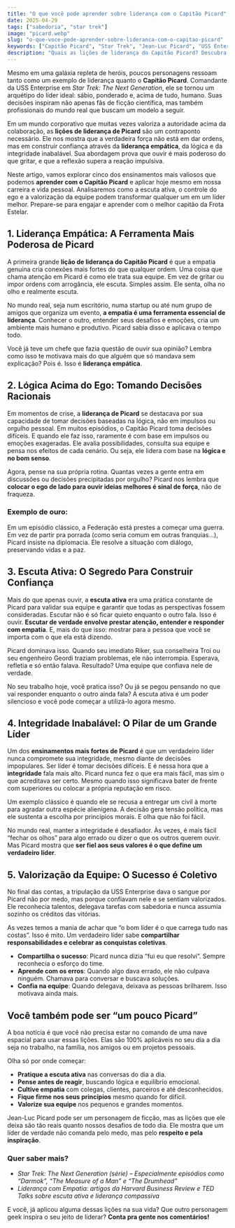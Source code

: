 ```yaml
---
title: "O que você pode aprender sobre liderança com o Capitão Picard"
date: 2025-04-29
tags: ["sabedoria", "star trek"]
image: "picard.webp"
slug: "o-que-voce-pode-aprender-sobre-lideranca-com-o-capitao-picard"
keywords: ["Capitão Picard", "Star Trek", "Jean-Luc Picard", "USS Enterprise"]
description: "Quais as lições de liderança do Capitão Picard? Descubra como a empatia e a lógica de Star Trek podem te fazer um líder melhor!"
---
```


Mesmo em uma galáxia repleta de heróis, poucos personagens ressoam tanto como um exemplo de liderança quanto o **Capitão Picard**. Comandante da USS Enterprise em _Star Trek: The Next Generation_, ele se tornou um arquétipo do líder ideal: sábio, ponderado e, acima de tudo, humano. Suas decisões inspiram não apenas fãs de ficção científica, mas também profissionais do mundo real que buscam um modelo a seguir.

Em um mundo corporativo que muitas vezes valoriza a autoridade acima da colaboração, as **lições de liderança de Picard** são um contraponto necessário. Ele nos mostra que a verdadeira força não está em dar ordens, mas em construir confiança através da **liderança empática**, da lógica e da integridade inabalável. Sua abordagem prova que ouvir é mais poderoso do que gritar, e que a reflexão supera a reação impulsiva.

Neste artigo, vamos explorar cinco dos ensinamentos mais valiosos que podemos **aprender com o Capitão Picard** e aplicar hoje mesmo em nossa carreira e vida pessoal. Analisaremos como a escuta ativa, o controle do ego e a valorização da equipe podem transformar qualquer um em um líder melhor. Prepare-se para engajar e aprender com o melhor capitão da Frota Estelar.

## 1. Liderança Empática: A Ferramenta Mais Poderosa de Picard

A primeira grande **lição de liderança do Capitão Picard** é que a empatia genuína cria conexões mais fortes do que qualquer ordem. Uma coisa que chama atenção em Picard é como ele trata sua equipe. Em vez de gritar ou impor ordens com arrogância, ele escuta. Simples assim. Ele senta, olha no olho e realmente escuta.

No mundo real, seja num escritório, numa startup ou até num grupo de amigos que organiza um evento, **a empatia é uma ferramenta essencial de liderança**. Conhecer o outro, entender seus desafios e emoções, cria um ambiente mais humano e produtivo. Picard sabia disso e aplicava o tempo todo.

Você já teve um chefe que fazia questão de ouvir sua opinião? Lembra como isso te motivava mais do que alguém que só mandava sem explicação? Pois é. Isso é **liderança empática**.

## 2. Lógica Acima do Ego: Tomando Decisões Racionais

Em momentos de crise, a **liderança de Picard** se destacava por sua capacidade de tomar decisões baseadas na lógica, não em impulsos ou orgulho pessoal. Em muitos episódios, o Capitão Picard toma decisões difíceis. E quando ele faz isso, raramente é com base em impulsos ou emoções exageradas. Ele avalia possibilidades, consulta sua equipe e pensa nos efeitos de cada cenário. Ou seja, ele lidera com base na **lógica e no bom senso**.

Agora, pense na sua própria rotina. Quantas vezes a gente entra em discussões ou decisões precipitadas por orgulho? Picard nos lembra que **colocar o ego de lado para ouvir ideias melhores é sinal de força**, não de fraqueza.

### Exemplo de ouro:

Em um episódio clássico, a Federação está prestes a começar uma guerra. Em vez de partir pra porrada (como seria comum em outras franquias...), Picard insiste na diplomacia. Ele resolve a situação com diálogo, preservando vidas e a paz.

## 3. Escuta Ativa: O Segredo Para Construir Confiança

Mais do que apenas ouvir, a **escuta ativa** era uma prática constante de Picard para validar sua equipe e garantir que todas as perspectivas fossem consideradas. Escutar não é só ficar quieto enquanto o outro fala. Isso é ouvir. **Escutar de verdade envolve prestar atenção, entender e responder com empatia**. E, mais do que isso: mostrar para a pessoa que você se importa com o que ela está dizendo.

Picard dominava isso. Quando seu imediato Riker, sua conselheira Troi ou seu engenheiro Geordi traziam problemas, ele não interrompia. Esperava, refletia e só então falava. Resultado? Uma equipe que confiava nele de verdade.

No seu trabalho hoje, você pratica isso? Ou já se pegou pensando no que vai responder enquanto o outro ainda fala? A escuta ativa é um poder silencioso e você pode começar a utilizá-lo agora mesmo.

## 4. Integridade Inabalável: O Pilar de um Grande Líder

Um dos **ensinamentos mais fortes de Picard** é que um verdadeiro líder nunca compromete sua integridade, mesmo diante de decisões impopulares. Ser líder é tomar decisões difíceis. E é nessa hora que a **integridade** fala mais alto. Picard nunca fez o que era mais fácil, mas sim o que acreditava ser certo. Mesmo quando isso significava bater de frente com superiores ou colocar a própria reputação em risco.

Um exemplo clássico é quando ele se recusa a entregar um civil à morte para agradar outra espécie alienígena. A decisão gera tensão política, mas ele sustenta a escolha por princípios morais. E olha que não foi fácil.

No mundo real, manter a integridade é desafiador. Às vezes, é mais fácil “fechar os olhos” para algo errado ou dizer o que os outros querem ouvir. Mas Picard mostra que **ser fiel aos seus valores é o que define um verdadeiro líder**.

## 5. Valorização da Equipe: O Sucesso é Coletivo

No final das contas, a tripulação da USS Enterprise dava o sangue por Picard não por medo, mas porque confiavam nele e se sentiam valorizados. Ele reconhecia talentos, delegava tarefas com sabedoria e nunca assumia sozinho os créditos das vitórias.

As vezes temos a mania de achar que “o bom líder é o que carrega tudo nas costas”. Isso é mito. Um verdadeiro líder sabe **compartilhar responsabilidades e celebrar as conquistas coletivas**.

*   **Compartilha o sucesso**: Picard nunca dizia “fui eu que resolvi”. Sempre reconhecia o esforço do time.
*   **Aprende com os erros**: Quando algo dava errado, ele não culpava ninguém. Chamava para conversar e buscava soluções.
*   **Confia na equipe**: Quando delegava, deixava as pessoas brilharem. Isso motivava ainda mais.

## Você também pode ser “um pouco Picard”

A boa notícia é que você não precisa estar no comando de uma nave espacial para usar essas lições. Elas são 100% aplicáveis no seu dia a dia seja no trabalho, na família, nos amigos ou em projetos pessoais.

Olha só por onde começar:

*   **Pratique a escuta ativa** nas conversas do dia a dia.
*   **Pense antes de reagir**, buscando lógica e equilíbrio emocional.
*   **Cultive empatia** com colegas, clientes, parceiros e até desconhecidos.
*   **Fique firme nos seus princípios** mesmo quando for difícil.
*   **Valorize sua equipe** nos pequenos e grandes momentos.

Jean-Luc Picard pode ser um personagem de ficção, mas as lições que ele deixa são tão reais quanto nossos desafios de todo dia. Ele mostra que um líder de verdade não comanda pelo medo, mas pelo **respeito e pela inspiração**.

### Quer saber mais?

*   _Star Trek: The Next Generation (série) – Especialmente episódios como “Darmok”, “The Measure of a Man” e “The Drumhead”_
*   _Liderança com Empatia: artigos da Harvard Business Review e TED Talks sobre escuta ativa e liderança compassiva_

E você, já aplicou alguma dessas lições na sua vida? Que outro personagem geek inspira o seu jeito de liderar? **Conta pra gente nos comentários!**